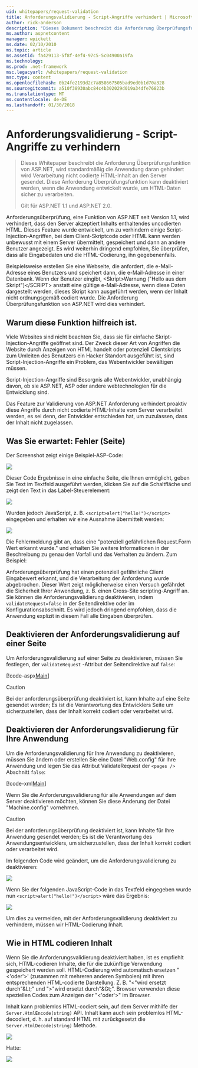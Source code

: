 ```yaml
---
uid: whitepapers/request-validation
title: Anforderungsvalidierung - Script-Angriffe verhindert | Microsoft Docs
author: rick-anderson
description: "Dieses Dokument beschreibt die Anforderung Überprüfungsfunktion von ASP.NET, wird standardmäßig die Anwendung daran gehindert wird Verarbeitung nicht codierte HTML-Inhalt senden..."
ms.author: aspnetcontent
manager: wpickett
ms.date: 02/10/2010
ms.topic: article
ms.assetid: fa429113-5f8f-4ef4-97c5-5c04900a19fa
ms.technology: 
ms.prod: .net-framework
msc.legacyurl: /whitepapers/request-validation
msc.type: content
ms.openlocfilehash: 0b24fe2193d2c7a858667505bad9ed0b1d70a328
ms.sourcegitcommit: a510f38930abc84c4b302029d019a34dfe76823b
ms.translationtype: MT
ms.contentlocale: de-DE
ms.lasthandoff: 01/30/2018
---
```

<a name="request-validation---preventing-script-attacks"></a>Anforderungsvalidierung - Script-Angriffe zu verhindern
====================
> Dieses Whitepaper beschreibt die Anforderung Überprüfungsfunktion von ASP.NET, wird standardmäßig die Anwendung daran gehindert wird Verarbeitung nicht codierte HTML-Inhalt an den Server gesendet. Diese Anforderung Überprüfungsfunktion kann deaktiviert werden, wenn die Anwendung entwickelt wurde, um HTML-Daten sicher zu verarbeiten.
> 
> Gilt für ASP.NET 1.1 und ASP.NET 2.0.


Anforderungsüberprüfung, eine Funktion von ASP.NET seit Version 1.1, wird verhindert, dass den Server akzeptiert Inhalts enthaltendes uncodierten HTML. Dieses Feature wurde entwickelt, um zu verhindern einige Script-Injection-Angriffen, bei dem Client-Skriptcode oder HTML kann werden unbewusst mit einem Server übermittelt, gespeichert und dann an andere Benutzer angezeigt. Es wird weiterhin dringend empfohlen, Sie überprüfen, dass alle Eingabedaten und die HTML-Codierung, ihn gegebenenfalls.

Beispielsweise erstellen Sie eine Webseite, die anfordert, die e-Mail-Adresse eines Benutzers und speichert dann, die e-Mail-Adresse in einer Datenbank. Wenn der Benutzer eingibt, &lt;Skript&gt;Warnung ("Hello aus dem Skript")&lt;/SCRIPT&gt; anstatt eine gültige e-Mail-Adresse, wenn diese Daten dargestellt werden, dieses Skript kann ausgeführt werden, wenn der Inhalt nicht ordnungsgemäß codiert wurde. Die Anforderung Überprüfungsfunktion von ASP.NET wird dies verhindert.

## <a name="why-this-feature-is-useful"></a>Warum diese Funktion hilfreich ist.

Viele Websites sind nicht beachten Sie, dass sie für einfache Skript-Injection-Angriffe geöffnet sind. Der Zweck dieser Art von Angriffen die Website durch Anzeigen von HTML handelt oder potenziell Clientskripts zum Umleiten des Benutzers ein Hacker Standort ausgeführt ist, sind Script-Injection-Angriffe ein Problem, das Webentwickler bewältigen müssen.

Script-Injection-Angriffe sind Besorgnis alle Webentwickler, unabhängig davon, ob sie ASP.NET, ASP oder andere webtechnologien für die Entwicklung sind.

Das Feature zur Validierung von ASP.NET Anforderung verhindert proaktiv diese Angriffe durch nicht codierte HTML-Inhalte vom Server verarbeitet werden, es sei denn, der Entwickler entschieden hat, um zuzulassen, dass der Inhalt nicht zugelassen.

## <a name="what-to-expect-error-page"></a>Was Sie erwartet: Fehler (Seite)

Der Screenshot zeigt einige Beispiel-ASP-Code:

![](request-validation/_static/image1.png)

Dieser Code Ergebnisse in eine einfache Seite, die Ihnen ermöglicht, geben Sie Text im Textfeld ausgeführt werden, klicken Sie auf die Schaltfläche und zeigt den Text in das Label-Steuerelement:

![](request-validation/_static/image2.png)

Wurden jedoch JavaScript, z. B. `<script>alert("hello!")</script>` eingegeben und erhalten wir eine Ausnahme übermittelt werden:

![](request-validation/_static/image3.png)

Die Fehlermeldung gibt an, dass eine "potenziell gefährlichen Request.Form Wert erkannt wurde." und erhalten Sie weitere Informationen in der Beschreibung zu genau den Vorfall und das Verhalten zu ändern. Zum Beispiel:

Anforderungsüberprüfung hat einen potenziell gefährliche Client Eingabewert erkannt, und die Verarbeitung der Anforderung wurde abgebrochen. Dieser Wert zeigt möglicherweise einen Versuch gefährdet die Sicherheit Ihrer Anwendung, z. B. einen Cross-Site scripting-Angriff an. Sie können die Anforderungsvalidierung deaktivieren, indem `validateRequest=false` in der Seitendirektive oder im Konfigurationsabschnitt. Es wird jedoch dringend empfohlen, dass die Anwendung explizit in diesem Fall alle Eingaben überprüfen.

## <a name="disabling-request-validation-on-a-page"></a>Deaktivieren der Anforderungsvalidierung auf einer Seite

Um Anforderungsvalidierung auf einer Seite zu deaktivieren, müssen Sie festlegen, der `validateRequest` -Attribut der Seitendirektive auf `false`:

[!code-aspx[Main](request-validation/samples/sample1.aspx)]

> [!CAUTION]
> Bei der anforderungsüberprüfung deaktiviert ist, kann Inhalte auf eine Seite gesendet werden; Es ist die Verantwortung des Entwicklers Seite um sicherzustellen, dass der Inhalt korrekt codiert oder verarbeitet wird.

## <a name="disabling-request-validation-for-your-application"></a>Deaktivieren der Anforderungsvalidierung für Ihre Anwendung

Um die Anforderungsvalidierung für Ihre Anwendung zu deaktivieren, müssen Sie ändern oder erstellen Sie eine Datei "Web.config" für Ihre Anwendung und legen Sie das Attribut ValidateRequest der `<pages />` Abschnitt `false`:

[!code-xml[Main](request-validation/samples/sample2.xml)]

Wenn Sie die Anforderungsvalidierung für alle Anwendungen auf dem Server deaktivieren möchten, können Sie diese Änderung der Datei "Machine.config" vornehmen.

> [!CAUTION]
> Bei der anforderungsüberprüfung deaktiviert ist, kann Inhalte für Ihre Anwendung gesendet werden; Es ist die Verantwortung des Anwendungsentwicklers, um sicherzustellen, dass der Inhalt korrekt codiert oder verarbeitet wird.

Im folgenden Code wird geändert, um die Anforderungsvalidierung zu deaktivieren:

![](request-validation/_static/image4.png)

Wenn Sie der folgenden JavaScript-Code in das Textfeld eingegeben wurde nun `<script>alert("hello!")</script>` wäre das Ergebnis:

![](request-validation/_static/image5.png)

Um dies zu vermeiden, mit der Anforderungsvalidierung deaktiviert zu verhindern, müssen wir HTML-Codierung Inhalt.

## <a name="how-to-html-encode-content"></a>Wie in HTML codieren Inhalt

Wenn Sie die Anforderungsvalidierung deaktiviert haben, ist es empfiehlt sich, HTML-codieren Inhalte, die für die zukünftige Verwendung gespeichert werden soll. HTML-Codierung wird automatisch ersetzen "&lt;'oder'&gt;' (zusammen mit mehreren anderen Symbolen) mit ihren entsprechenden HTML-codierte Darstellung. Z. B. "&lt;"wird ersetzt durch"&amp;Lt;" und "&gt;"wird ersetzt durch"&amp;Gt;". Browser verwenden diese speziellen Codes zum Anzeigen der "&lt;'oder'&gt;" im Browser.

Inhalt kann problemlos HTML-codiert sein, auf dem Server mithilfe der `Server.HtmlEncode(string)` API. Inhalt kann auch sein problemlos HTML-decodiert, d. h. auf standard HTML mit zurückgesetzt die `Server.HtmlDecode(string)` Methode.

![](request-validation/_static/image6.png)

Hatte:

![](request-validation/_static/image7.png)
